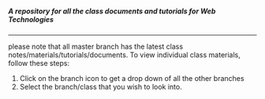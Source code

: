 ##### A repository for all the class documents and tutorials for Web Technologies
---
please note that all master branch has the latest class notes/materials/tutorials/documents.
To view individual class materials, follow these steps:
1. Click on the branch icon to get a drop down of all the other branches
2. Select the branch/class that you wish to look into.
